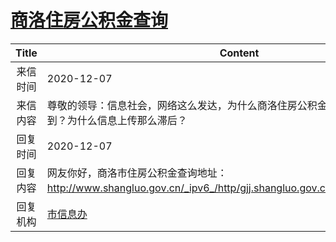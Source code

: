 # <a href="http://www.shangluo.gov.cn/zmhd/ldxxxx.jsp?urltype=leadermail.LeaderMailContentUrl&wbtreeid=1112&leadermailid=6682">商洛住房公积金查询</a>
| Title |                                              Content                                              |
|:-----:|---------------------------------------------------------------------------------------------------|
| 来信时间  | 2020-12-07                                                                                        |
| 来信内容  | 尊敬的领导：信息社会，网络这么发达，为什么商洛住房公积金个人账户在电脑上查不到？为什么信息上传那么滞后？                                              |
| 回复时间  | 2020-12-07                                                                                        |
| 回复内容  | 网友你好，商洛市住房公积金查询地址：http://www.shangluo.gov.cn/_ipv6_/http/gjj.shangluo.gov.cn//gjj/sms/login.asp 。 |
| 回复机构  | <a href="../../category/agencies/市信息办.md">市信息办</a>                                                |